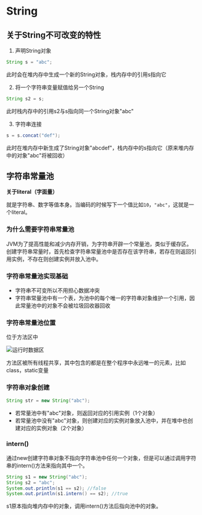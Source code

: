 # String

## 关于String不可改变的特性

1. 声明String对象

```java
String s = "abc";
```

此时会在堆内存中生成一个新的String对象，栈内存中的引用s指向它

2. 将一个字符串变量赋值给另一个String

```java
String s2 = s;
```

此时栈内存中的引用s2与s指向同一个String对象"abc"

3. 字符串连接

```java
s = s.concat("def"); 
```

此时在堆内存中新生成了String对象"abcdef"，栈内存中的s指向它（原来堆内存中的对象"abc"将被回收）

## 字符串常量池

**关于literal（字面量）**<br>

就是字符串、数字等值本身。当编码的时候写下一个值比如`10`，`"abc"`，这就是一个literal。

### 为什么需要字符串常量池

JVM为了提高性能和减少内存开销，为字符串开辟一个常量池，类似于缓存区。创建字符串常量时，首先检查字符串常量池中是否存在该字符串，若存在则返回引用实例，不存在则创建实例并放入池中。

### 字符串常量池实现基础

* 字符串不可变所以不用担心数据冲突
* 字符串常量池中有一个表，为池中的每个唯一的字符串对象维护一个引用，因此常量池中的对象不会被垃圾回收器回收

### 字符串常量池位置

位于方法区中

![运行时数据区](https://github.com/LibraTang/Pics/blob/master/Java-Notes/%E8%BF%90%E8%A1%8C%E6%97%B6%E6%95%B0%E6%8D%AE%E5%8C%BA.png)

方法区被所有线程共享，其中包含的都是在整个程序中永远唯一的元素，比如class，static变量

### 字符串对象创建

```java
String str = new String("abc");
```

* 若常量池中有"abc"对象，则返回对应的引用实例（1个对象）
* 若常量池中没有"abc"对象，则创建对应的实例对象放入池中，并在堆中也创建对应的实例对象（2个对象）

### intern()

通过new创建字符串对象不指向字符串池中任何一个对象，但是可以通过调用字符串的intern()方法来指向其中一个。

```java
String s1 = new String("abc");
String s2 = "abc";
System.out.println(s1 == s2); //false
System.out.println(s1.intern() == s2); //true
```

s1原本指向堆内存中的对象，调用intern()方法后指向池中的对象。